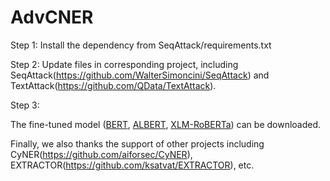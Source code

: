 # AdvCNER

Step 1: Install the dependency from SeqAttack/requirements.txt

Step 2: Update files in corresponding project, including SeqAttack(https://github.com/WalterSimoncini/SeqAttack) and TextAttack(https://github.com/QData/TextAttack).

Step 3: 

The fine-tuned model ([BERT](https://drive.google.com/drive/folders/1044-PVu4hyG-Vz0MCvACJd2JRz5SvAgS?usp=sharing), [ALBERT](https://drive.google.com/drive/folders/12h3e0oXr95-3GK0Og0u4VLYjZqz0wYzf?usp=sharing), [XLM-RoBERTa](https://drive.google.com/drive/folders/1vIFHu5_xlfsEMcbP8b-EfWHg3UxVkqTr?usp=sharing)) can be downloaded.

Finally, we also thanks the support of other projects including CyNER(https://github.com/aiforsec/CyNER), EXTRACTOR(https://github.com/ksatvat/EXTRACTOR), etc.

